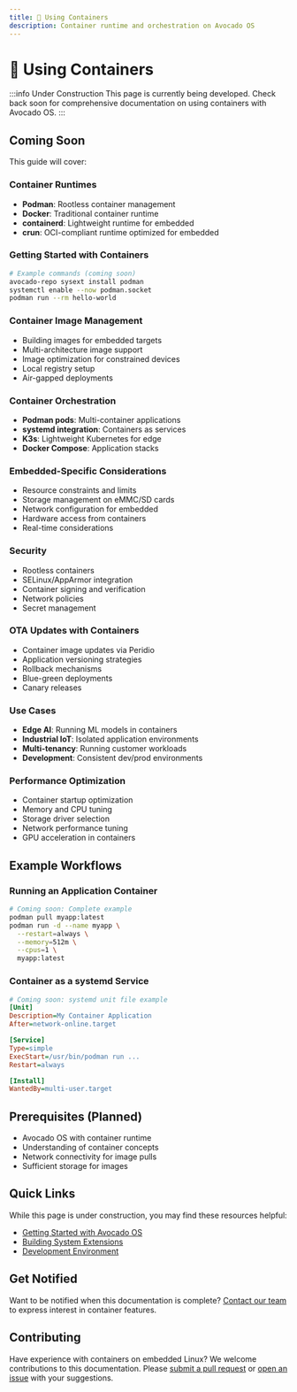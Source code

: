 ```yaml
---
title: 🚧 Using Containers
description: Container runtime and orchestration on Avocado OS
---
```


# 🚧 Using Containers

:::info Under Construction
This page is currently being developed. Check back soon for comprehensive documentation on using containers with Avocado OS.
:::

## Coming Soon

This guide will cover:

### Container Runtimes
- **Podman**: Rootless container management
- **Docker**: Traditional container runtime
- **containerd**: Lightweight runtime for embedded
- **crun**: OCI-compliant runtime optimized for embedded

### Getting Started with Containers
```bash
# Example commands (coming soon)
avocado-repo sysext install podman
systemctl enable --now podman.socket
podman run --rm hello-world
```

### Container Image Management
- Building images for embedded targets
- Multi-architecture image support
- Image optimization for constrained devices
- Local registry setup
- Air-gapped deployments

### Container Orchestration
- **Podman pods**: Multi-container applications
- **systemd integration**: Containers as services
- **K3s**: Lightweight Kubernetes for edge
- **Docker Compose**: Application stacks

### Embedded-Specific Considerations
- Resource constraints and limits
- Storage management on eMMC/SD cards
- Network configuration for embedded
- Hardware access from containers
- Real-time considerations

### Security
- Rootless containers
- SELinux/AppArmor integration
- Container signing and verification
- Network policies
- Secret management

### OTA Updates with Containers
- Container image updates via Peridio
- Application versioning strategies
- Rollback mechanisms
- Blue-green deployments
- Canary releases

### Use Cases
- **Edge AI**: Running ML models in containers
- **Industrial IoT**: Isolated application environments
- **Multi-tenancy**: Running customer workloads
- **Development**: Consistent dev/prod environments

### Performance Optimization
- Container startup optimization
- Memory and CPU tuning
- Storage driver selection
- Network performance tuning
- GPU acceleration in containers

## Example Workflows

### Running an Application Container
```bash
# Coming soon: Complete example
podman pull myapp:latest
podman run -d --name myapp \
  --restart=always \
  --memory=512m \
  --cpus=1 \
  myapp:latest
```

### Container as a systemd Service
```ini
# Coming soon: systemd unit file example
[Unit]
Description=My Container Application
After=network-online.target

[Service]
Type=simple
ExecStart=/usr/bin/podman run ...
Restart=always

[Install]
WantedBy=multi-user.target
```

## Prerequisites (Planned)

- Avocado OS with container runtime
- Understanding of container concepts
- Network connectivity for image pulls
- Sufficient storage for images

## Quick Links

While this page is under construction, you may find these resources helpful:

- [Getting Started with Avocado OS](./getting-started)
- [Building System Extensions](./building-system-extensions)
- [Development Environment](./development-environment)

## Get Notified

Want to be notified when this documentation is complete? [Contact our team](mailto:support@peridio.com) to express interest in container features.

## Contributing

Have experience with containers on embedded Linux? We welcome contributions to this documentation. Please [submit a pull request](https://github.com/peridio/peridio-docs) or [open an issue](https://github.com/peridio/peridio-docs/issues) with your suggestions.